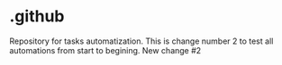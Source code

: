 # .github
Repository for tasks automatization. This is change number 2 to test all automations from start to begining. New change #2
